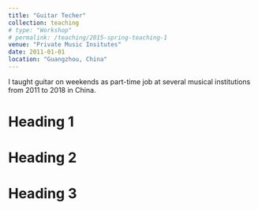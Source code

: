 ```yaml
---
title: "Guitar Techer"
collection: teaching
# type: "Workshop"
# permalink: /teaching/2015-spring-teaching-1
venue: "Private Music Insitutes"
date: 2011-01-01
location: "Guangzhou, China"
---
```


I taught guitar on weekends as part-time job at several musical institutions from 2011 to 2018 in China.

Heading 1
======

Heading 2
======

Heading 3
======
